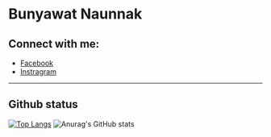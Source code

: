 # Bunyawat Naunnak

## Connect with me:

- [Facebook](https://www.facebook.com/bunyawat4263/)
- [Instragram](https://www.instagram.com/plzcallmegame/)

---
## Github status

[![Top Langs](https://github-readme-stats.vercel.app/api/top-langs/?username=bunnybunbun37204&hide=HTML,C%23,ShaderLab,HLSL&langs_count=5&theme=radical)](https://github.com/anuraghazra/github-readme-stats)
![Anurag's GitHub stats](https://github-readme-stats.vercel.app/api?username=bunnybunbun37204&show_icons=true&theme=radical)


